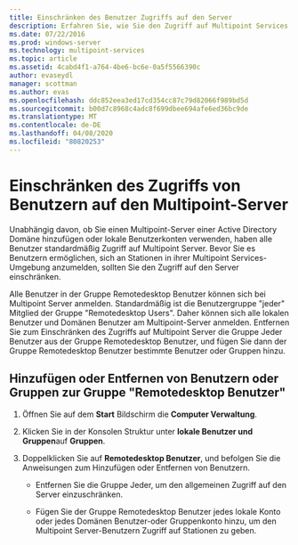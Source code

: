 ```yaml
---
title: Einschränken des Benutzer Zugriffs auf den Server
description: Erfahren Sie, wie Sie den Zugriff auf Multipoint Services für Benutzer und Gruppen gewähren oder verweigern.
ms.date: 07/22/2016
ms.prod: windows-server
ms.technology: multipoint-services
ms.topic: article
ms.assetid: 4cabd4f1-a764-4be6-bc6e-0a5f5566390c
author: evaseydl
manager: scottman
ms.author: evas
ms.openlocfilehash: ddc852eea3ed17cd354cc87c79d82066f989bd5d
ms.sourcegitcommit: b00d7c8968c4adc8f699dbee694afe6ed36bc9de
ms.translationtype: MT
ms.contentlocale: de-DE
ms.lasthandoff: 04/08/2020
ms.locfileid: "80820253"
---
```

# <a name="limit-users-access-to-the-multipoint-server"></a>Einschränken des Zugriffs von Benutzern auf den Multipoint-Server
Unabhängig davon, ob Sie einen Multipoint-Server einer Active Directory Domäne hinzufügen oder lokale Benutzerkonten verwenden, haben alle Benutzer standardmäßig Zugriff auf Multipoint Server. Bevor Sie es Benutzern ermöglichen, sich an Stationen in ihrer Multipoint Services-Umgebung anzumelden, sollten Sie den Zugriff auf den Server einschränken.  
  
Alle Benutzer in der Gruppe Remotedesktop Benutzer können sich bei Multipoint Server anmelden. Standardmäßig ist die Benutzergruppe "jeder" Mitglied der Gruppe "Remotedesktop Users". Daher können sich alle lokalen Benutzer und Domänen Benutzer am Multipoint-Server anmelden. Entfernen Sie zum Einschränken des Zugriffs auf Multipoint Server die Gruppe Jeder Benutzer aus der Gruppe Remotedesktop Benutzer, und fügen Sie dann der Gruppe Remotedesktop Benutzer bestimmte Benutzer oder Gruppen hinzu.  
  
## <a name="add-or-remove-users-or-groups-to-the-remote-desktop-users-group"></a>Hinzufügen oder Entfernen von Benutzern oder Gruppen zur Gruppe "Remotedesktop Benutzer"  
  
1.  Öffnen Sie auf dem **Start** Bildschirm die **Computer Verwaltung**.  
  
2.  Klicken Sie in der Konsolen Struktur unter **lokale Benutzer und Gruppen**auf **Gruppen**.  
  
3.  Doppelklicken Sie auf **Remotedesktop Benutzer**, und befolgen Sie die Anweisungen zum Hinzufügen oder Entfernen von Benutzern.  
  
    -   Entfernen Sie die Gruppe Jeder, um den allgemeinen Zugriff auf den Server einzuschränken.  
  
    -   Fügen Sie der Gruppe Remotedesktop Benutzer jedes lokale Konto oder jedes Domänen Benutzer-oder Gruppenkonto hinzu, um den Multipoint Server-Benutzern Zugriff auf Stationen zu geben.  